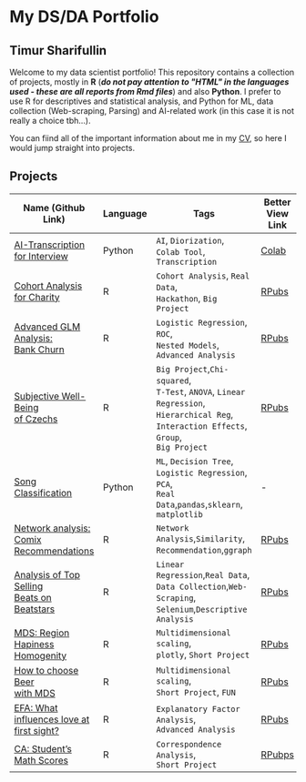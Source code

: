 # My DS/DA Portfolio
## Timur Sharifullin

Welcome to my data scientist portfolio! This repository contains a collection of projects, mostly in **R** (***do not pay attention to "HTML" in the languages ​​used - these are all reports from Rmd files***) and also **Python**. I prefer to use R for descriptives and statistical analysis, and Python for ML, data collection (Web-scraping, Parsing) and AI-related work (in this case it is not really a choice tbh...). 

You can fiind all of the important information about me in my [CV](https://drive.google.com/file/d/11XiCNp62MQCrbYL68lCBQmrZm67Rt0IC/view?usp=sharing), so here I would jump straight into projects.

## Projects

| Name (Github Link) | Language | Tags | Better View Link |
| --- | --- | --- | --- |
| [AI-Transcription for Interview](https://github.com/tim-toothed/Portfolio_Projects/tree/b08b076cc87508f48e0e0ff10028139cb69bdf77/Python/AI_Transcription)| Python | `AI`, `Diorization`,<br> `Colab Tool`, `Transcription`| [Colab](https://colab.research.google.com/drive/1crLzZJYKfN39SdnNhH4OWAP53NDRgDYH?usp=sharing) |
| [Cohort Analysis for Charity](https://github.com/tim-toothed/Portfolio_Projects/tree/b08b076cc87508f48e0e0ff10028139cb69bdf77/R/Cohort_Analysis) | R | `Cohort Analysis`, `Real Data`,<br> `Hackathon`, `Big Project` | [RPubs](http://rpubs.com/tim_toothed/1121354) |
| [Advanced GLM Analysis:<br>Bank Churn](https://github.com/tim-toothed/Portfolio_Projects/tree/b08b076cc87508f48e0e0ff10028139cb69bdf77/R/Binary_Logistic_Regression-Churn_Prediction) | R | `Logistic Regression`, `ROC`,<br>`Nested Models`, <br>`Advanced Analysis` | [RPubs](https://rpubs.com/tim_toothed/1121357) | 
| [Subjective Well-Being<br>of Czechs](https://github.com/tim-toothed/Portfolio_Projects/tree/b08b076cc87508f48e0e0ff10028139cb69bdf77/R/Well-Being_of_Chezchs) | R | `Big Project`,`Chi-squared`,<br>`T-Test`, `ANOVA`, `Linear`<br>`Regression`, `Hierarchical Reg`,<br>`Interaction Effects`, `Group`,<br>`Big Project`| [RPubs](https://rpubs.com/tim_toothed/1122909) |
| [Song Classification](https://github.com/tim-toothed/Portfolio_Projects/tree/b08b076cc87508f48e0e0ff10028139cb69bdf77/Python/Song_Classification) | Python | `ML`, `Decision Tree`, <br>`Logistic Regression`, `PCA`,<br>`Real Data`,`pandas`,`sklearn`,<br>`matplotlib` | - |
| [Network analysis: Comix<br>Recommendations](https://github.com/tim-toothed/Portfolio_Projects/tree/19db06a15f1e012bf43b879483c60af82e95c044/R/Comix_Rec) | R | `Network Analysis`,`Similarity`,<br>`Recommendation`,`ggraph` | [RPubs](https://rpubs.com/tim_toothed/1122885) |
| [Analysis of Top Selling<br>Beats on Beatstars](https://github.com/tim-toothed/Portfolio_Projects/tree/19db06a15f1e012bf43b879483c60af82e95c044/R/Beatstars_Success) | R | `Linear Regression`,`Real Data`,<br>`Data Collection`,`Web-Scraping`,<br>`Selenium`,`Descriptive Analysis` | [RPubs](https://rpubs.com/tim_toothed/1121360) |
| [MDS: Region Hapiness<br>Homogenity](https://github.com/tim-toothed/Portfolio_Projects/tree/b08b076cc87508f48e0e0ff10028139cb69bdf77/R/MDS-Happiness) | R | `Multidimensional scaling`, <br>`plotly`, `Short Project` | [RPubs](https://rpubs.com/tim_toothed/mds_happiness) |
| [How to choose Beer<br>with MDS](https://github.com/tim-toothed/Portfolio_Projects/tree/b08b076cc87508f48e0e0ff10028139cb69bdf77/R/MDS-Beer) | R | `Multidimensional scaling`,<br> `Short Project`, `FUN` | [RPubs](https://rpubs.com/tim_toothed/1121367) |
| [EFA: What influences love at first sight?](https://github.com/tim-toothed/Portfolio_Projects/tree/b08b076cc87508f48e0e0ff10028139cb69bdf77/R/EFA_Speed_Dating) | R | `Explanatory Factor Analysis`,<br>`Advanced Analysis` | [RPubs](https://rpubs.com/tim_toothed/1123186) |
| [CA: Student’s<br>Math Scores](https://github.com/tim-toothed/Portfolio_Projects/tree/b08b076cc87508f48e0e0ff10028139cb69bdf77/R/CA-Students_Math_Score) | R | `Correspondence Analysis`,<br> `Short Project`| [RPubps](https://rpubs.com/tim_toothed/1122900) |




